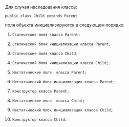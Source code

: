 Для случая наследования класов:

    public class Child extends Parent

поля объекта инициализируются в следующем порядке:

1.     Статические поля класса Parent;
1.     Статический блок инициализации класса Parent;
1.     Статические поля класса Сhild;
1.     Статический блок инициализации класса Child;
1.     Нестатические поля  класса Parent;
1.     Нестатический блок инициализации класса Parent;
1.     Конструктор класса Parent;
1.     Нестатические поля  класса Сhild;
1.     Нестатический блок инициализации класса Сhild;
1.     Конструктор класса Сhild.
